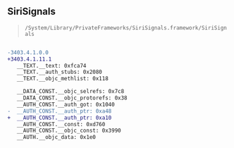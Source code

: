 ## SiriSignals

> `/System/Library/PrivateFrameworks/SiriSignals.framework/SiriSignals`

```diff

-3403.4.1.0.0
+3403.4.1.11.1
   __TEXT.__text: 0xfca74
   __TEXT.__auth_stubs: 0x2080
   __TEXT.__objc_methlist: 0x118

   __DATA_CONST.__objc_selrefs: 0x7c8
   __DATA_CONST.__objc_protorefs: 0x38
   __AUTH_CONST.__auth_got: 0x1040
-  __AUTH_CONST.__auth_ptr: 0xa48
+  __AUTH_CONST.__auth_ptr: 0xa10
   __AUTH_CONST.__const: 0xd760
   __AUTH_CONST.__objc_const: 0x3990
   __AUTH.__objc_data: 0x1e0

```
